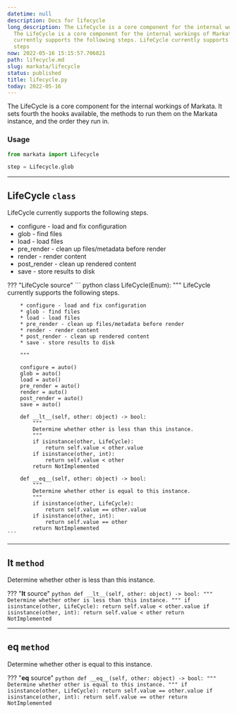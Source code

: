 ```yaml
---
datetime: null
description: Docs for lifecycle
long_description: The LifeCycle is a core component for the internal workings of Markata.  It
  The LifeCycle is a core component for the internal workings of Markata.  It LifeCycle
  currently supports the following steps. LifeCycle currently supports the following
  steps
now: 2022-05-16 15:15:57.706821
path: lifecycle.md
slug: markata/lifecycle
status: published
title: lifecycle.py
today: 2022-05-16
---
```


The LifeCycle is a core component for the internal workings of Markata.  It
sets fourth the hooks available, the methods to run them on the Markata
instance, and the order they run in.

### Usage

``` python
from markata import Lifecycle

step = Lifecycle.glob
```


---

## LifeCycle `class`

LifeCycle currently supports the following steps.

* configure - load and fix configuration
* glob - find files
* load - load files
* pre_render - clean up files/metadata before render
* render - render content
* post_render - clean up rendered content
* save - store results to disk

??? "LifeCycle source"
    ``` python
    class LifeCycle(Enum):
        """
        LifeCycle currently supports the following steps.

        * configure - load and fix configuration
        * glob - find files
        * load - load files
        * pre_render - clean up files/metadata before render
        * render - render content
        * post_render - clean up rendered content
        * save - store results to disk

        """

        configure = auto()
        glob = auto()
        load = auto()
        pre_render = auto()
        render = auto()
        post_render = auto()
        save = auto()

        def __lt__(self, other: object) -> bool:
            """
            Determine whether other is less than this instance.
            """
            if isinstance(other, LifeCycle):
                return self.value < other.value
            if isinstance(other, int):
                return self.value < other
            return NotImplemented

        def __eq__(self, other: object) -> bool:
            """
            Determine whether other is equal to this instance.
            """
            if isinstance(other, LifeCycle):
                return self.value == other.value
            if isinstance(other, int):
                return self.value == other
            return NotImplemented
    ```


---

## __lt__ `method`

Determine whether other is less than this instance.

??? "__lt__ source"
    ``` python
    def __lt__(self, other: object) -> bool:
            """
            Determine whether other is less than this instance.
            """
            if isinstance(other, LifeCycle):
                return self.value < other.value
            if isinstance(other, int):
                return self.value < other
            return NotImplemented
    ```


---

## __eq__ `method`

Determine whether other is equal to this instance.

??? "__eq__ source"
    ``` python
    def __eq__(self, other: object) -> bool:
            """
            Determine whether other is equal to this instance.
            """
            if isinstance(other, LifeCycle):
                return self.value == other.value
            if isinstance(other, int):
                return self.value == other
            return NotImplemented
    ```
